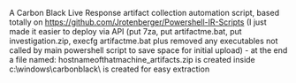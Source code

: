 A Carbon Black Live Response artifact collection automation script, based totally on https://github.com/Jrotenberger/Powershell-IR-Scripts (I just made it easier to deploy via API (put 7za, put artifactme.bat, put investigation.zip, execfg artifactme.bat plus removed any executables not called by main powershell script to save space for initial upload) - at the end a file named: hostnameofthatmachine_artifacts.zip is created inside c:\windows\carbonblack\ is created for easy extraction
